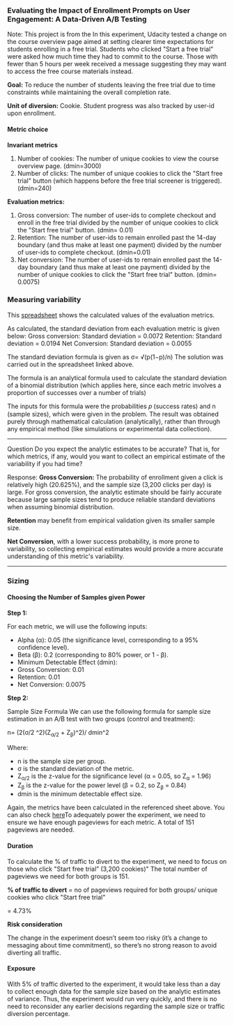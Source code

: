 ### Evaluating the Impact of Enrollment Prompts on User Engagement: A Data-Driven A/B Testing

Note: This project is from the
In this experiment, Udacity tested a change on the course overview page aimed at setting clearer time expectations for students enrolling in a free trial. Students who clicked "Start a free trial" were asked how much time they had to commit to the course. Those with fewer than 5 hours per week received a message suggesting they may want to access the free course materials instead. 

**Goal:**
To reduce the number of students leaving the free trial due to time constraints while maintaining the overall completion rate. 

**Unit of diversion:**
 Cookie. 
 Student progress was also tracked by user-id upon enrollment. 


#### Metric choice
**Invariant metrics**
1. Number of cookies: The number of unique cookies to view the course overview page. (dmin=3000)
2. Number of clicks: The number of unique cookies to click the "Start free trial" button (which happens before the free trial screener is triggered). (dmin=240)

**Evaluation metrics:**
1. Gross conversion: The number of user-ids to complete checkout and enroll in the free trial divided by the number of unique cookies to click the "Start free trial" button. (dmin= 0.01)
2. Retention: The number of user-ids to remain enrolled past the 14-day boundary (and thus make at least one payment) divided by the number of user-ids to complete checkout. (dmin=0.01)
3. Net conversion: The number of user-ids to remain enrolled past the 14-day boundary (and thus make at least one payment) divided by the number of unique cookies to click the "Start free trial" button. (dmin= 0.0075)





### Measuring variability

This [spreadsheet](https://docs.google.com/spreadsheets/d/1MYreBw6wxBCLsgTJqhO9g4Ppf3dQbX7HFfIwWkMvmjE/edit?gid=103790292#gid=103790292) shows the calculated values of the evaluation metrics.

As calculated, the standard deviation from each evaluation metric is given below:
Gross conversion: Standard deviation = 0.0072
Retention: Standard deviation = 0.0194
Net Conversion: Standard deviation = 0.0055 

The standard deviation formula is given as σ= √(p(1−p)/n)
The solution was carried out in the spreadsheet linked above. 

The formula is an analytical formula used to calculate the standard deviation of a binomial distribution (which applies here, since each metric involves a proportion of successes over a number of trials)

The inputs for this formula were the probabilities 𝑝 (success rates) and n (sample sizes), which were given in the problem.
The result was obtained purely through mathematical calculation (analytically), rather than through any empirical method (like simulations or experimental data collection).

---
Question
Do you expect the analytic estimates to be accurate? That is, for which metrics, if any, would you want to collect an empirical estimate of the variability if you had time?

Response: 
**Gross Conversion:**  The probability of enrollment given a click is relatively high (20.625%), and the sample size (3,200 clicks per day) is large. For gross conversion, the analytic estimate should be fairly accurate because large sample sizes tend to produce reliable standard deviations when assuming binomial distribution.

**Retention** may benefit from empirical validation given its smaller sample size. 

**Net Conversion**, with a lower success probability, is more prone to variability, so collecting empirical estimates would provide a more accurate understanding of this metric's variability.

---

### Sizing
#### Choosing the Number of Samples given Power

**Step 1:** 

For each metric, we will use the following inputs:

- Alpha (α): 0.05 (the significance level, corresponding to a 95% confidence level).
- Beta (β): 0.2 (corresponding to 80% power, or 1 - β).
- Minimum Detectable Effect (dmin):
- Gross Conversion: 0.01
- Retention: 0.01
- Net Conversion: 0.0075

**Step 2:** 

​Sample Size Formula
We can use the following formula for sample size estimation in an A/B test with two groups (control and treatment):

 n= (2(σ/2 ^2)(Z<sub>α/2</sub> + Z<sub>β</sub>)^2)/ dmin^2

Where:

- n is the sample size per group.
- σ is the standard deviation of the metric.
- Z<sub>α/2</sub> is the z-value for the significance level (α = 0.05, so Z<sub>α</sub> = 1.96)
- Z<sub>β</sub> is the z-value for the power level (β = 0.2, so Z<sub>β</sub> = 0.84)
- dmin is the minimum detectable effect size.

Again, the metrics have been calculated in the referenced sheet above. You can also check [here](https://docs.google.com/spreadsheets/d/1MYreBw6wxBCLsgTJqhO9g4Ppf3dQbX7HFfIwWkMvmjE/edit?gid=103790292#gid=103790292)
​
 To adequately power the experiment, we need to ensure we have enough pageviews for each metric. A total of 151 pageviews are needed.

 #### Duration

 To calculate the % of traffic to divert to the experiment, we need to focus on those who click "Start free trial” (3,200 cookies)" The total number of pageviews we need for both groups is 151.

**% of traffic to divert** = no of pageviews required for both groups/  unique cookies who click "Start free trial” 

= 4.73%


**Risk consideration** 

The change in the experiment doesn’t seem too risky (it’s a change to messaging about time commitment), so there’s no strong reason to avoid diverting all traffic. 

#### Exposure 
With 5% of traffic diverted to the experiment, it would take less than a day to collect enough data for the sample size based on the analytic estimates of variance.
Thus, the experiment would run very quickly, and there is no need to reconsider any earlier decisions regarding the sample size or traffic diversion percentage.


